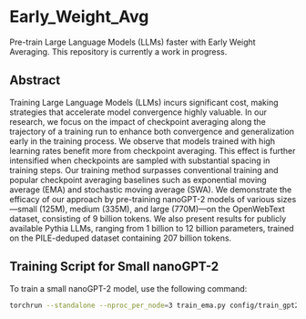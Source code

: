 # Early_Weight_Avg
Pre-train Large Language Models (LLMs) faster with Early Weight Averaging. This repository is currently a work in progress.

## Abstract
Training Large Language Models (LLMs) incurs significant cost, making strategies that accelerate model convergence highly valuable. In our research, we focus on the impact of checkpoint averaging along the trajectory of a training run to enhance both convergence and generalization early in the training process. We observe that models trained with high learning rates benefit more from checkpoint averaging. This effect is further intensified when checkpoints are sampled with substantial spacing in training steps. Our training method surpasses conventional training and popular checkpoint averaging baselines such as exponential moving average (EMA) and stochastic moving average (SWA). We demonstrate the efficacy of our approach by pre-training nanoGPT-2 models of various sizes—small (125M), medium (335M), and large (770M)—on the OpenWebText dataset, consisting of 9 billion tokens. We also present results for publicly available Pythia LLMs, ranging from 1 billion to 12 billion parameters, trained on the PILE-deduped dataset containing 207 billion tokens.

## Training Script for Small nanoGPT-2
To train a small nanoGPT-2 model, use the following command:
```bash
torchrun --standalone --nproc_per_node=3 train_ema.py config/train_gpt2_small_adam.py


